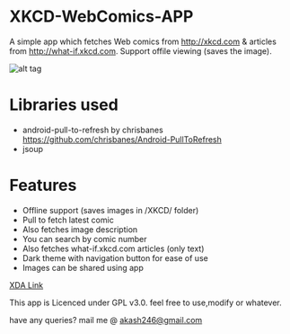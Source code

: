 # XKCD-WebComics-APP
A simple app which fetches Web comics from http://xkcd.com &amp; articles from http://what-if.xkcd.com. Support offile viewing
(saves the image). 

![alt tag](https://lh5.googleusercontent.com/-hLTw-P7Sar0/VMJS7B6m6AI/AAAAAAAAB4U/3V48ah3i1Ag/s912/banner.jpg)

# Libraries used 
* android-pull-to-refresh by chrisbanes https://github.com/chrisbanes/Android-PullToRefresh
* jsoup

# Features
* Offline support (saves images in /XKCD/ folder)
* Pull to fetch latest comic
* Also fetches image description
* You can search by comic number
* Also fetches what-if.xkcd.com articles (only text)
* Dark theme with navigation button for ease of use
* Images can be shared using app

[XDA Link](http://forum.xda-developers.com/android/apps-games/xkcd-web-comics-articles-app-t3010690)

This app is Licenced under GPL v3.0.
feel free to use,modify or whatever.

have any queries? mail me @ akash246@gmail.com 
